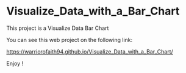 # Visualize_Data_with_a_Bar_Chart

This project is a Visualize Data Bar Chart

You can see this web project on the following link:

https://warriorofaith94.github.io/Visualize_Data_with_a_Bar_Chart/

Enjoy !
